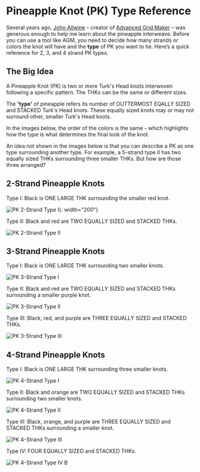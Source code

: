 # Pineapple Knot (PK) Type Reference

Several years ago, [John Allwine](https://www.facebook.com/freakinsweetknots/) – creator of [Advanced Grid Maker](http://freakinsweetapps.com/knots/knotgrid/advanced.html) – was generous enough to help me learn about the pineapple interweave. Before you can use a tool like AGM, you need to decide how many strands or colors the knot will have and the **type** of PK you want to tie. Here’s a quick reference for 2, 3, and 4 strand PK types.

## The Big Idea

A Pineapple Knot (PK) is two or more Turk's Head knots interwoven following a specific pattern. The THKs can be the same or different sizes. 

The **'type'** of pineapple refers its number of OUTTERMOST EQALLY SIZED and STACKED Turk's Head knots. These equally sized knots may or may not surround other, smaller Turk's Head knots. 

In the images below, the order of the colors is the same - which highlights how the type is what determines the final look of the knot. 

An idea not shown in the images below is that you can describe a PK as one type surrounding another type. For example, a 5-strand type II has two equally sized THKs surrounding three smaller THKs. But how are those three arranged? 

## 2-Strand Pineapple Knots

Type I: Black is ONE LARGE THK surrounding the smaller red knot. 

![PK 2-Strand Type I](../assets/images/pk-types/pk_2-strand_type-i.jpg){: width="200"}

Type II: Black and red are TWO EQUALLY SIZED and STACKED THKs. 

![PK 2-Strand Type II](../assets/images/pk-types/pk_2-strand_type-ii.jpe)


## 3-Strand Pineapple Knots

Type I: Black is ONE LARGE THK surrounding two smaller knots.

![PK 3-Strand Type I](../assets/images/pk-types/pk_3-strand_type-i.jpg)

Type II: Black and red are TWO EQUALLY SIZED and STACKED THKs surrounding a smaller purple knot.  

![PK 3-Strand Type II](../assets/images/pk-types/pk_3-strand_type-ii.jpe)

Type III: Black, red, and purple are THREE EQUALLY SIZED and STACKED THKs. 

![PK 3-Strand Type III](../assets/images/pk-types/pk_3-strand_type-iii.jpe)


## 4-Strand Pineapple Knots

Type I: Black is ONE LARGE THK surrounding three smaller knots. 

![PK 4-Strand Type I](../assets/images/pk-types/pk_4-strand_type-i.jpe)

Type II: Black and orange are TWO EQUALLY SIZED and STACKED THKs surrounding two smaller knots.  

![PK 4-Strand Type II](../assets/images/pk-types/pk_4-strand_type-ii.jpe)

Type III: Black, orange, and purple are THREE EQUALLY SIZED and STACKED THKs surrounding a smaller knot. 

![PK 4-Strand Type III](../assets/images/pk-types/pk_4-strand_type-iii.jpe)

Type IV: FOUR EQUALLY SIZED and STACKED THKs. 

![PK 4-Strand Type IV B](../assets/images/pk-types/pk_4-strand_type-iv-b.jpe)


